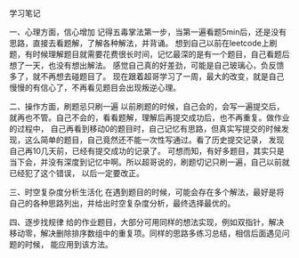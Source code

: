 学习笔记

一、心理方面，信心增加
    记得五毒掌法第一步，当第一遍看题5min后，还是没有思路，直接去看题解，了解各种解法，并背诵。
    想到自己以前在leetcode上刷题，有时候理解题目就需要花费很长时间，记忆最深的是有一个题目，自己看题后想了一天，也没有想出解法。
    感觉自己真的好差劲，可能是自己玻璃心，负反馈多了，就不再想去碰题目了。
    现在跟着超哥学习了一周，最大的改变，就是自己慢慢的有信心了，不再看见题目会出现叛逆心理。

二、操作方面，刷题忌只刷一遍
    以前刷题的时候，自己会的，会写一遍提交后，就再也不管。自己不会的，看看题解，理解后再提交成功后，也不再重复。做作业的过程中，
    自己再看到移动0的题目时，自己记忆有思路，但真实写提交的时候发现，这么简单的题目，自己竟然还不能一次性写通过。看了历史提交记录，
    发现自己再10几天前，已经有提交成功的记录了。
    可想而知，有好多题目，其实只是当下会，并没有深度到记忆中啊。所以超哥说的，刷题切记只刷一遍，自己以前就已经犯了这个错误，
    以后一定要改正。

三、时空复杂度分析生活化
    在遇到题目的时候，可能会存在多个解法，最好是将自己的各种思路列出，并给出时空复杂度分析，最终选择最优的。

四、逐步找规律
    给的作业题目，大部分可用同样的想法实现，例如双指针，解决移动零，解决删除排序数组中的重复项。同样的思路多练习总结，相信后面遇见问题的时候，
    能应用到该方法。

